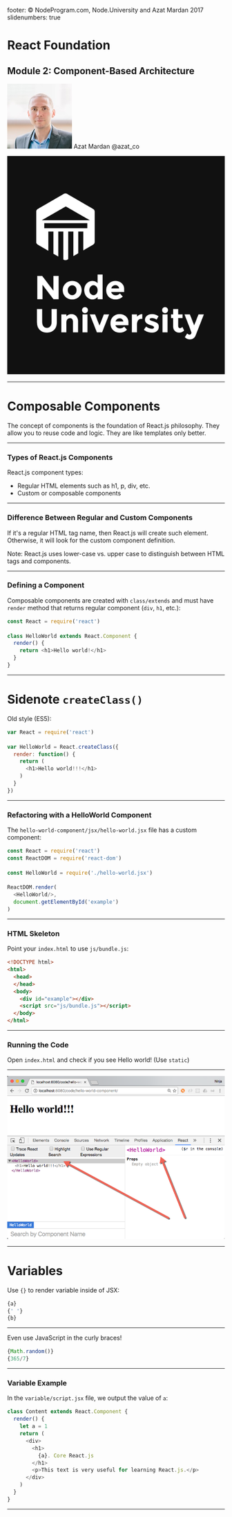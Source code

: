footer: © NodeProgram.com, Node.University and Azat Mardan 2017
slidenumbers: true

# React Foundation
## Module 2: Component-Based Architecture

![inline 100%](images/azat.jpeg)
Azat Mardan @azat_co

![inline right](images/nu.png)

---

# Composable Components

The concept of components is the foundation of React.js philosophy. They allow you to reuse code and logic. They are like templates only better.

---

### Types of React.js Components

React.js component types:

* Regular HTML elements such as h1, p, div, etc.
* Custom or composable components

---

### Difference Between Regular and Custom Components

If it's a regular HTML tag name, then React.js will create such element. Otherwise, it will look for the custom component definition.

Note: React.js uses lower-case vs. upper case to distinguish between HTML tags and components.

---

### Defining a Component

Composable components are created with `class/extends` and must have `render` method that returns regular component (`div`, `h1`, etc.):

```js
const React = require('react')

class HelloWorld extends React.Component {
  render() {
    return <h1>Hello world!</h1>
  }
}
```

---

# Sidenote `createClass()`

Old style (ES5):

```js
var React = require('react')

var HelloWorld = React.createClass({
  render: function() {
    return (
      <h1>Hello world!!!</h1>
    )
  }
})
```

---

### Refactoring with a HelloWorld Component

The `hello-world-component/jsx/hello-world.jsx` file has a custom component:


```js
const React = require('react')
const ReactDOM = require('react-dom')

const HelloWorld = require('./hello-world.jsx')

ReactDOM.render(
  <HelloWorld/>,
  document.getElementById('example')
)
```

---

### HTML Skeleton

Point your `index.html` to use `js/bundle.js`:

```html
<!DOCTYPE html>
<html>
  <head>
  </head>
  <body>
    <div id="example"></div>
    <script src="js/bundle.js"></script>
  </body>
</html>
```

---


### Running the Code


Open `index.html` and check if you see Hello world! (Use `static`)

---

![](images/hello-world-component-2.png)

---


# Variables

Use `{}` to render variable inside of JSX:

```js
{a}
{' '}
{b}
```


---


Even use JavaScript in the curly braces!

```js
{Math.random()}
{365/7}
```

---

### Variable Example

In the `variable/script.jsx` file, we output the value of `a`:

```js
class Content extends React.Component {
  render() {
    let a = 1
    return (
      <div>
        <h1>
          {a}. Core React.js
        </h1>
        <p>This text is very useful for learning React.js.</p>
      </div>
    )
  }
}
```

---